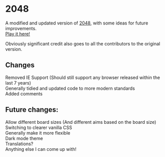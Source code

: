 # 2048

A modified and updated version of [2048](https://github.com/gabrielecirulli/2048), with some ideas for future improvements.  
[Play it here!](https://mck.is/2048)

Obviously significant credit also goes to all the contributors to the original version.

## Changes

Removed IE Support (Should still support any browser released within the last 7 years)  
Generally tidied and updated code to more modern standards  
Added comments

## Future changes:

Allow different board sizes (And different aims based on the board size)  
Switching to clearer vanilla CSS  
Generally make it more flexible  
Dark mode theme  
Translations?  
Anything else I can come up with!
